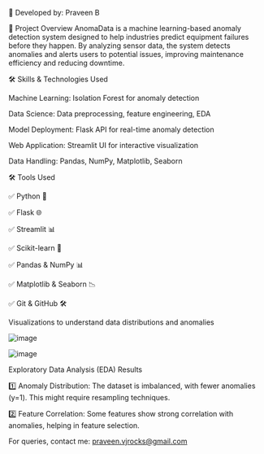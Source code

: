 👤 Developed by: Praveen B

📌 Project Overview
AnomaData is a machine learning-based anomaly detection system designed to help industries predict equipment failures before they happen. By analyzing sensor data, the system detects anomalies and alerts users to potential issues, improving maintenance efficiency and reducing downtime.

🛠️ Skills & Technologies Used

Machine Learning: Isolation Forest for anomaly detection

Data Science: Data preprocessing, feature engineering, EDA

Model Deployment: Flask API for real-time anomaly detection

Web Application: Streamlit UI for interactive visualization

Data Handling: Pandas, NumPy, Matplotlib, Seaborn



🛠️ Tools Used

✅ Python 🐍

✅ Flask 🌐

✅ Streamlit 📊

✅ Scikit-learn 🤖

✅ Pandas & NumPy 📊

✅ Matplotlib & Seaborn 📉

✅ Git & GitHub 🛠️

Visualizations to understand data distributions and anomalies

![image](https://github.com/user-attachments/assets/f79dd63c-7b0e-47ad-9419-04d29a4e1eb2)

![image](https://github.com/user-attachments/assets/361e946e-d508-4a4c-bd3e-feef0e8c7d53)


Exploratory Data Analysis (EDA) Results

1️⃣ Anomaly Distribution: The dataset is imbalanced, with fewer anomalies (y=1). This might require resampling techniques.

2️⃣ Feature Correlation: Some features show strong correlation with anomalies, helping in feature selection.






For queries, contact me: praveen.vjrocks@gmail.com 
